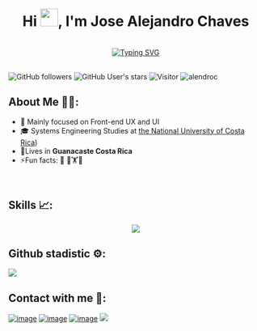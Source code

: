 
<h1 align="center">Hi <img src="https://media.giphy.com/media/hvRJCLFzcasrR4ia7z/giphy.gif" width="35">, I'm Jose Alejandro Chaves</h1><br>
<div  align="center" margin-bottom="35"><a href="https://git.io/typing-svg"><img src="https://readme-typing-svg.herokuapp.com?font=Bebas+Neue&size=45&pause=1000&color=000000&center=true&vCenter=true&width=466&lines=Always+learning;Focused+on+UX+and+UI" alt="Typing SVG" /></a></div>
<br>

![GitHub followers](https://img.shields.io/github/followers/alendroc?style=social) ![GitHub User's stars](https://img.shields.io/github/stars/alendroc?style=social) ![Visitor](https://visitor-badge.laobi.icu/badge?page_id=alendroc.repoName) <img src="https://komarev.com/ghpvc/?username=alendroc" alt="alendroc" />



## About Me 👨‍💻:

- 🏢 Mainly focused on Front-end UX and UI
- 🎓 Systems Engineering Studies at [the National University of Costa Rica](https://www.una.ac.cr/))
- 🏡Lives in **Guanacaste Costa Rica**
- ⚡Fun facts: 🍕 🏀🏋️📸

<br>

## Skills 📈:
<p align="center">
  <a href="https://skillicons.dev">
    <img src="https://skillicons.dev/icons?i=git,cs,cpp,css,bootstrap,discord,postgres,figma,github,html,java,jquery,js,materialui,angular,react,jest,vite,mysql,nodejs,azure,firebase,postman,laravel,tailwind,ts,dotnet,visualstudio,vscode&perline=14" />
  </a>
</p>

## Github stadistic ⚙️:
<div>
<img  align="center"  src="https://github-readme-stats.anuraghazra1.vercel.app/api/top-langs/?username=alendroc&theme=dark&hide_border=false&no-bg=true&no-frame=true&langs_count=10"/>
</div>
</div>

## Contact with me 📱:

[![image](https://img.shields.io/badge/LinkedIn-0077B5?style=for-the-badge&logo=linkedin&logoColor=white)](https://www.linkedin.com/in/jose-alejandro-chaves-ramirez-497839188/)
[![image](https://img.shields.io/badge/Instagram-E4405F?style=for-the-badge&logo=instagram&logoColor=white)](https://www.instagram.com/alejaaan_/)
[![image](https://img.shields.io/badge/Gmail-D14836?style=for-the-badge&logo=gmail&logoColor=white)](mailto:produtor.alejandro6chaves@gmail.com)
[<img src = "https://img.shields.io/badge/facebook-%2320A1F1.svg?&style=for-the-badge&logo=facebook&logoColor=white">](https://www.facebook.com/profile.php?id=100009709563254)


  
